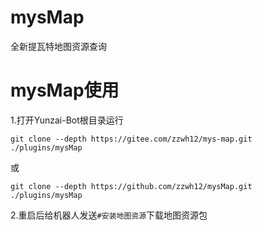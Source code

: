 # mysMap

全新提瓦特地图资源查询

# mysMap使用

1.打开Yunzai-Bot根目录运行
```
git clone --depth https://gitee.com/zzwh12/mys-map.git ./plugins/mysMap
```
或
```
git clone --depth https://github.com/zzwh12/mysMap.git ./plugins/mysMap
```

2.重启后给机器人发送`#安装地图资源`下载地图资源包

